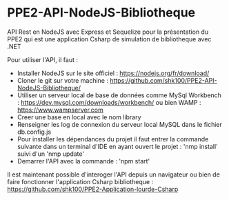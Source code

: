 # PPE2-API-NodeJS-Bibliotheque
API Rest en NodeJS avec Express et Sequelize pour la présentation du PPE2 qui est une application Csharp de simulation de bibliotheque avec .NET

Pour utiliser l'API, il faut :
- Installer NodeJS sur le site officiel : https://nodejs.org/fr/download/
- Cloner le git sur votre machine : https://github.com/shk100/PPE2-API-NodeJS-Bibliotheque/
- Utiliser un serveur local de base de données comme MySql Workbench : https://dev.mysql.com/downloads/workbench/ ou bien WAMP : https://www.wampserver.com
- Creer une base en local avec le nom library
- Renseigner les log de connexion du serveur local MySQL dans le fichier db.config.js
- Pour installer les dépendances du projet il faut entrer la commande suivante dans un terminal d'IDE en ayant ouvert le projet : 'nmp install' suivi d'un 'nmp update'
- Demarrer l'API avec la commande : 'npm start'

Il est maintenant possible d'interoger l'API depuis un navigateur ou bien de faire fonctionner l'application Csharp bibliotheque :
https://github.com/shk100/PPE2-Application-lourde-Csharp
